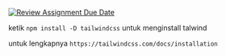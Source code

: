 [![Review Assignment Due Date](https://classroom.github.com/assets/deadline-readme-button-24ddc0f5d75046c5622901739e7c5dd533143b0c8e959d652212380cedb1ea36.svg)](https://classroom.github.com/a/KmofddUl)

ketik `npm install -D tailwindcss` untuk menginstall talwind

untuk lengkapnya
`https://tailwindcss.com/docs/installation`
